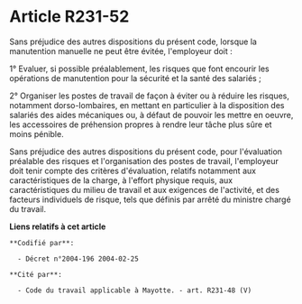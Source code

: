# Article R231-52

Sans préjudice des autres dispositions du présent code, lorsque la manutention manuelle ne peut être évitée, l'employeur
doit :

1° Evaluer, si possible préalablement, les risques que font encourir les opérations de manutention pour la sécurité et la
santé des salariés ;

2° Organiser les postes de travail de façon à éviter ou à réduire les risques, notamment dorso-lombaires, en mettant en
particulier à la disposition des salariés des aides mécaniques ou, à défaut de pouvoir les mettre en oeuvre, les accessoires
de préhension propres à rendre leur tâche plus sûre et moins pénible.

Sans préjudice des autres dispositions du présent code, pour l'évaluation préalable des risques et l'organisation des postes
de travail, l'employeur doit tenir compte des critères d'évaluation, relatifs notamment aux caractéristiques de la charge, à
l'effort physique requis, aux caractéristiques du milieu de travail et aux exigences de l'activité, et des facteurs
individuels de risque, tels que définis par arrêté du ministre chargé du travail.

**Liens relatifs à cet article**

	**Codifié par**:

	  - Décret n°2004-196 2004-02-25

	**Cité par**:

	  - Code du travail applicable à Mayotte. - art. R231-48 (V)
